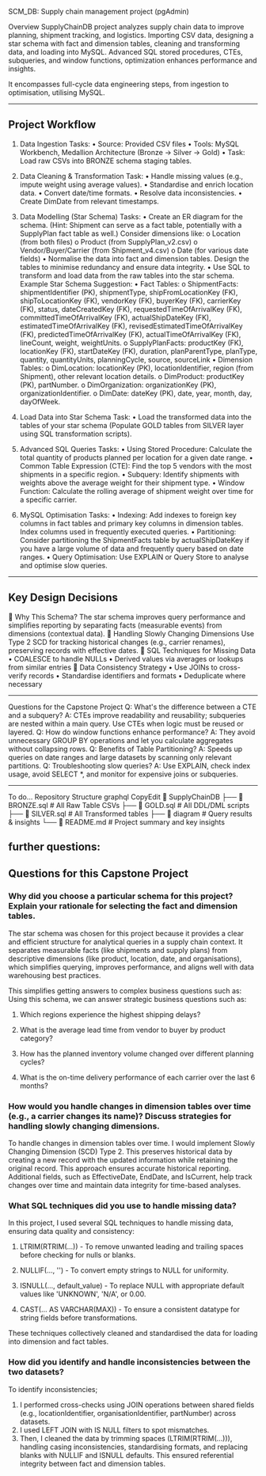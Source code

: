 SCM_DB: Supply chain management project (pgAdmin)

Overview
SupplyChainDB project analyzes supply chain data to improve planning, shipment tracking, and logistics. Importing CSV data, designing a star schema with fact and dimension tables, cleaning and transforming data, and loading into MySQL. Advanced SQL stored procedures, CTEs, subqueries, and window functions, optimization enhances performance and insights.

It encompasses full-cycle data engineering steps, from ingestion to optimisation, utilising MySQL. 
________________________________________
## Project Workflow
1. Data Ingestion
Tasks:
•	Source: Provided CSV files
•	Tools: MySQL Workbench, Medallion Architecture (Bronze → Silver → Gold)
•	Task: Load raw CSVs into BRONZE schema staging tables.
 
2. Data Cleaning & Transformation
Task:
•	Handle missing values (e.g., impute weight using average values).
•	Standardise and enrich location data.
•	Convert date/time formats.
•	Resolve data inconsistencies.
•	Create DimDate from relevant timestamps.
3. Data Modelling (Star Schema)
Tasks:
•	Create an ER diagram for the schema. (Hint: Shipment can serve as a fact table, potentially with a SupplyPlan fact table as well.) Consider dimensions like:
o	Location (from both files)
o	Product (from SupplyPlan_v2.csv)
o	Vendor/Buyer/Carrier (from Shipment_v4.csv)
o	Date (for various date fields)
•	Normalise the data into fact and dimension tables. Design the tables to minimise redundancy and ensure data integrity.
•	Use SQL to transform and load data from the raw tables into the star schema.
Example Star Schema Suggestion:
•	Fact Tables:
o	ShipmentFacts: shipmentIdentifier (PK), shipmentType, shipFromLocationKey (FK), shipToLocationKey (FK), vendorKey (FK), buyerKey (FK), carrierKey (FK), status, dateCreatedKey (FK),
requestedTimeOfArrivalKey (FK), committedTimeOfArrivalKey (FK), actualShipDateKey (FK), estimatedTimeOfArrivalKey (FK), revisedEstimatedTimeOfArrivalKey (FK), predictedTimeOfArrivalKey (FK),
 actualTimeOfArrivalKey (FK), lineCount, weight, weightUnits.
o	SupplyPlanFacts: productKey (FK), locationKey (FK), startDateKey (FK), duration, planParentType, planType, quantity, quantityUnits, planningCycle, source, sourceLink
•	Dimension Tables:
o	DimLocation: locationKey (PK), locationIdentifier, region (from Shipment), other relevant location details.
o	DimProduct: productKey (PK), partNumber.
o	DimOrganization: organizationKey (PK), organizationIdentifier.
o	DimDate: dateKey (PK), date, year, month, day, dayOfWeek.

4. Load Data into Star Schema
Task:
•	Load the transformed data into the tables of your star schema (Populate GOLD tables from SILVER layer using SQL transformation scripts).

5. Advanced SQL Queries
Tasks:
•	Using Stored Procedure: Calculate the total quantity of products planned per location for a given date range.
•	Common Table Expression (CTE): Find the top 5 vendors with the most shipments in a specific region.
•	Subquery: Identify shipments with weights above the average weight for their shipment type.
•	Window Function: Calculate the rolling average of shipment weight over time for a specific carrier.

6. MySQL Optimisation
 Tasks:
•	Indexing: Add indexes to foreign key columns in fact tables and primary key columns in dimension tables. Index columns used in frequently executed queries.
•	Partitioning: Consider partitioning the ShipmentFacts table by actualShipDateKey if you have a large volume of data and frequently query based on date ranges.
•	Query Optimisation: Use EXPLAIN or Query Store to analyse and optimise slow queries.
________________________________________
##  Key Design Decisions
🔸 Why This Schema?
The star schema improves query performance and simplifies reporting by separating facts (measurable events) from dimensions (contextual data).
🔸 Handling Slowly Changing Dimensions
Use Type 2 SCD for tracking historical changes (e.g., carrier renames), preserving records with effective dates.
🔸 SQL Techniques for Missing Data
•	COALESCE to handle NULLs
•	Derived values via averages or lookups from similar entries
🔸 Data Consistency Strategy
•	Use JOINs to cross-verify records
•	Standardise identifiers and formats
•	Deduplicate where necessary
________________________________________
Questions for the Capstone Project 
Q: What's the difference between a CTE and a subquery?
A: CTEs improve readability and reusability; subqueries are nested within a main query. Use CTEs when logic must be reused or layered.
Q: How do window functions enhance performance?
A: They avoid unnecessary GROUP BY operations and let you calculate aggregates without collapsing rows.
Q: Benefits of Table Partitioning?
A: Speeds up queries on date ranges and large datasets by scanning only relevant partitions.
Q: Troubleshooting slow queries?
A: Use EXPLAIN, check index usage, avoid SELECT *, and monitor for expensive joins or subqueries.
________________________________________
To do… Repository Structure
graphql
CopyEdit
📁 SupplyChainDB
├── 📂 BRONZE.sql   # All Raw Table CSVs
├── 📂 GOLD.sql     # All DDL/DML scripts
├── 📂 SILVER.sql   # All Transformed tables
├── 📂 diagram      # Query results & insights
└── 📄 README.md    # Project summary and key insights

## further questions:
## Questions for this Capstone Project

### Why did you choose a particular schema for this project? Explain your rationale for selecting the fact and dimension tables.
The star schema was chosen for this project because it provides a clear and efficient structure for analytical queries in a supply chain context. 
It separates measurable facts (like shipments and supply plans) from descriptive dimensions (like product, location, date, and organisations), 
which simplifies querying, improves performance, and aligns well with data warehousing best practices.

This simplifies getting answers to complex business questions such as:
Using this schema, we can answer strategic business questions such as:

1. Which regions experience the highest shipping delays?

2. What is the average lead time from vendor to buyer by product category?

3. How has the planned inventory volume changed over different planning cycles?

4. What is the on-time delivery performance of each carrier over the last 6 months?

### How would you handle changes in dimension tables over time (e.g., a carrier changes its name)? Discuss strategies for handling slowly changing dimensions.
To handle changes in dimension tables over time.
I would implement Slowly Changing Dimension (SCD) Type 2. This preserves historical data by creating a new record with the updated information while retaining the original record. This approach ensures accurate historical reporting. Additional fields, such as EffectiveDate, EndDate, and IsCurrent, help track changes over time and maintain data integrity for time-based analyses.


### What SQL techniques did you use to handle missing data?
In this project, I used several SQL techniques to handle missing data, ensuring data quality and consistency:

1. LTRIM(RTRIM(...)) - To remove unwanted leading and trailing spaces before checking for nulls or blanks.

2. NULLIF(..., '') - To convert empty strings to NULL for uniformity.

3. ISNULL(..., default_value) - To replace NULL with appropriate default values like 'UNKNOWN', 'N/A', or 0.00.

4. CAST(... AS VARCHAR(MAX)) - To ensure a consistent datatype for string fields before transformations.

These techniques collectively cleaned and standardised the data for loading into dimension and fact tables.

### How did you identify and handle inconsistencies between the two datasets?
To identify inconsistencies;
1.  I performed cross-checks using JOIN operations between shared fields (e.g., locationIdentifier, organisationIdentifier, partNumber) across datasets. 
2. I used LEFT JOIN with IS NULL filters to spot mismatches. 
3. Then, I cleaned the data by trimming spaces (LTRIM(RTRIM(...))), handling casing inconsistencies, standardising formats, and replacing blanks with NULLIF and ISNULL defaults. 
This ensured referential integrity between fact and dimension tables.
